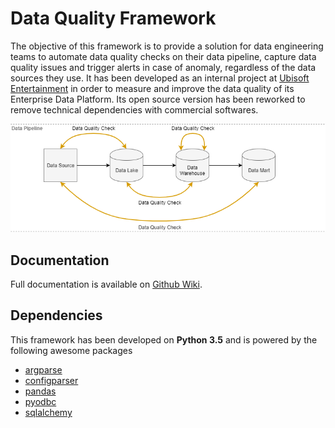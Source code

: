 # Data Quality Framework
The objective of this framework is to provide a solution for data engineering teams to automate data quality checks on their data pipeline, capture data quality issues and trigger alerts in case of anomaly, regardless of the data sources they use. It has been developed as an internal project at [Ubisoft Entertainment](https://www.ubisoft.com) in order to measure and improve the data quality of its Enterprise Data Platform. Its open source version has been reworked to remove technical dependencies with commercial softwares.

![Data pipeline](/doc/data_pipeline.png)

## Documentation
Full documentation is available on [Github Wiki](https://github.com/alexisrolland/data-quality/wiki).

## Dependencies
This framework has been developed on **Python 3.5** and is powered by the following awesome packages
* [argparse](https://docs.python.org/3/library/argparse.html)
* [configparser](https://docs.python.org/3/library/configparser.html)
* [pandas](http://pandas.pydata.org/)
* [pyodbc](https://github.com/mkleehammer/pyodbc)
* [sqlalchemy](https://www.sqlalchemy.org/)
